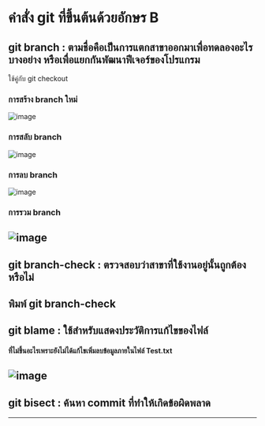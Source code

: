 # คำสั่ง git ที่ขึ้นต้นด้วยอักษร B
## git branch : ตามชื่อคือเป็นการแตกสาขาออกมาเพื่อทดลองอะไรบางอย่าง หรือเพื่อแยกกันพัฒนาฟีเจอร์ของโปรแกรม
ใช้คู่กับ git checkout
### การสร้าง branch ใหม่
![image](https://github.com/Sorawit255/Git_A-Z_Mission_65030255/assets/144196505/bdb423b5-03a8-4a29-afee-90b7e6f69721)
### การสลับ branch
![image](https://github.com/Sorawit255/Git_A-Z_Mission_65030255/assets/144196505/a96ac1fa-2866-42c6-8402-3c87040c06b9)
### การลบ branch
![image](https://github.com/Sorawit255/Git_A-Z_Mission_65030255/assets/144196505/2d32a143-c69c-4d6d-a222-1efa253b1364)
### การรวม branch
![image](https://github.com/Sorawit255/Git_A-Z_Mission_65030255/assets/144196505/ecdecb32-5bd1-413d-8d58-505602dbfafb)
-------------------------------------------------------------------------------------------------------------
## git branch-check : ตรวจสอบว่าสาขาที่ใช้งานอยู่นั้นถูกต้องหรือไม่
พิมพ์ git branch-check
-------------------------------------------------------------------------------------------------------------

## git blame  : ใช้สำหรับแสดงประวัติการแก้ไขของไฟล์
#### ที่ไม่ขึ้นอะไรเพราะยังไม่ได้แก้ไขเพิ่มลบข้อมูลภายในไฟล์ Test.txt
![image](https://github.com/Sorawit255/Git_A-Z_Mission_65030255/assets/144196505/e55a0fde-c210-4bb0-bace-0e33da36808a)
-------------------------------------------------------------------------------------------------------------

## git bisect :	ค้นหา commit ที่ทำให้เกิดข้อผิดพลาด
-------------------------------------------------------------------------------------------------------------
